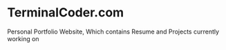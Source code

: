TerminalCoder.com
=================

Personal Portfolio Website, Which contains Resume and Projects currently working on
